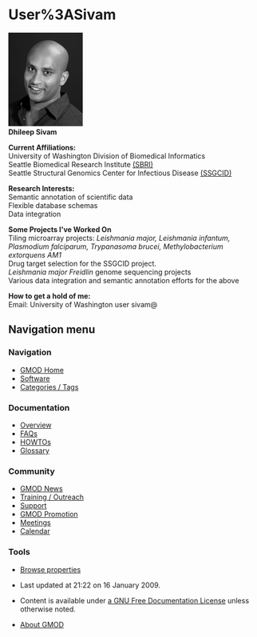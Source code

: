 



<span id="top"></span>




# <span dir="auto">User%3ASivam</span>









<a href="File:DhileepSivam_TryAgain.jpg" class="image"><img
src="https://raw.githubusercontent.com/GMOD/gmod.github.io/main/mediawiki/images/4/42/DhileepSivam_TryAgain.jpg" width="149"
height="187" alt="DhileepSivam TryAgain.jpg" /></a>  
**Dhileep Sivam**

  
**Current Affiliations:**  
University of Washington Division of Biomedical Informatics  
Seattle Biomedical Research Institute
<a href="http://www.sbri.org/Home/" class="external text"
rel="nofollow">(SBRI)</a>  
Seattle Structural Genomics Center for Infectious Disease
<a href="http://ssgcid.org/home/index.asp" class="external text"
rel="nofollow">(SSGCID)</a>  

  
**Research Interests:**  
Semantic annotation of scientific data  
Flexible database schemas  
Data integration  

  
**Some Projects I've Worked On**  
Tiling microarray projects: *Leishmania major, Leishmania infantum,
Plasmodium falciparum, Trypanasoma brucei, Methylobacterium extorquens
AM1*  
Drug target selection for the SSGCID project.  
*Leishmania major Freidlin* genome sequencing projects  
Various data integration and semantic annotation efforts for the above  

  
**How to get a hold of me:**  
Email: University of Washington user sivam@  








## Navigation menu






### 



<a href="Main_Page"
style="background-image: url(../images/GMOD-cogs.png);"
title="Visit the main page"></a>


### Navigation



- <span id="n-GMOD-Home">[GMOD Home](Main_Page)</span>
- <span id="n-Software">[Software](GMOD_Components)</span>
- <span id="n-Categories-.2F-Tags">[Categories /
  Tags](Categories)</span>




### Documentation



- <span id="n-Overview">[Overview](Overview)</span>
- <span id="n-FAQs">[FAQs](Category%3AFAQ)</span>
- <span id="n-HOWTOs">[HOWTOs](Category%3AHOWTO)</span>
- <span id="n-Glossary">[Glossary](Glossary)</span>




### Community



- <span id="n-GMOD-News">[GMOD News](GMOD_News)</span>
- <span id="n-Training-.2F-Outreach">[Training /
  Outreach](Training_and_Outreach)</span>
- <span id="n-Support">[Support](Support)</span>
- <span id="n-GMOD-Promotion">[GMOD Promotion](GMOD_Promotion)</span>
- <span id="n-Meetings">[Meetings](Meetings)</span>
- <span id="n-Calendar">[Calendar](Calendar)</span>




### Tools

- <span id="t-smwbrowselink"><a href="Special%3ABrowse/User%3ASivam" rel="smw-browse">Browse
  properties</a></span>



- <span id="footer-info-lastmod">Last updated at 21:22 on 16 January
  2009.</span>
<!-- - <span id="footer-info-viewcount">13,777 page views.</span> -->
- <span id="footer-info-copyright">Content is available under
  <a href="http://www.gnu.org/licenses/fdl-1.3.html" class="external"
  rel="nofollow">a GNU Free Documentation License</a> unless otherwise
  noted.</span>

<!-- -->

- <span id="footer-places-about">[About
  GMOD](GMOD%3AAbout "GMOD%3AAbout")</span>

<!-- -->




